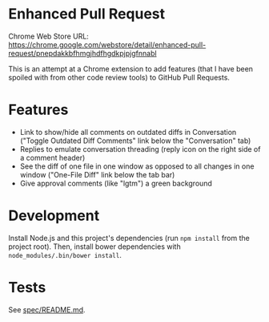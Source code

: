 # Enhanced Pull Request

Chrome Web Store URL:
https://chrome.google.com/webstore/detail/enhanced-pull-request/pnepdakkbfhmgjhdfhgdkpjpjgfnnabl

This is an attempt at a Chrome extension to add features (that I have been
spoiled with from other code review tools) to GitHub Pull Requests.


# Features

* Link to show/hide all comments on outdated diffs in Conversation ("Toggle
  Outdated Diff Comments" link below the "Conversation" tab)
* Replies to emulate conversation threading (reply icon on the right side of a
  comment header)
* See the diff of one file in one window as opposed to all changes in one
  window ("One-File Diff" link below the tab bar)
* Give approval comments (like "lgtm") a green background


# Development

Install Node.js and this project's dependencies (run `npm install` from the
project root). Then, install bower dependencies with `node_modules/.bin/bower
install`.


# Tests

See [spec/README.md](https://github.com/tobyhs/enhanced_pull_request/blob/master/spec/README.md).
